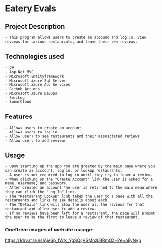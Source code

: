 # Eatery Evals
## Project Description
	- This program allows users to create an accound and log in, view reviews for carious restaurants, and leave their own reviews.
## Technologies used
	- C#
	- Asp.Net MVC
	- Microsoft Entityframework
	- Microsoft Azure Sql Server
	- Microsoft Azure App Services
	- Github Actions
	- Microsoft Azure DevOps
	- SeriLog
	- SonarCloud

## Features
	- Allows users to create an account
	- Allows users to log in
	- Allow users to see restaurants and their assosciated reviews
	- Allow users to add reviews
## Usage
	- Upon starting up the app you are greeted by the main page where you can create an acccount, log in, or lookup restaurants.
	- A user is not required to log in until they try to leave a review.
	- When clicking on the "Create Account" link the user is asked for a name, username, and password.
	- After created an account the user is returned to the main menu where they can click the "Log In" link.
	- The "Restaurant Lookup" link takes the user to a page with all the restaruants and links to see details about each.
	- The "Details" link will show the user all the reviews for that restaurant and allow user to add a review.
	- If no reviews have been left for a restaurant, the page will propmt the user to be the first to leave a review of that restaurant.
### OneDrive images of website useage:
https://1drv.ms/u/s!AjA6p_tWtk_YgSQqVSMnzLBRmQXH?e=oEyNyp
